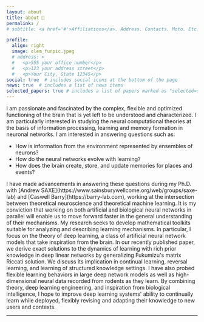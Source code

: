 ```yaml
---
layout: about
title: about 🍊
permalink: /
# subtitle: <a href='#'>Affiliations</a>. Address. Contacts. Moto. Etc.

profile:
  align: right
  image: clem_funpic.jpeg
  # address: >
  #   <p>555 your office number</p>
  #   <p>123 your address street</p>
  #   <p>Your City, State 12345</p>
social: true  # includes social icons at the bottom of the page
news: true  # includes a list of news items
selected_papers: true # includes a list of papers marked as "selected={true}"
---
```

I am passionate and fascinated by the complex, flexible and optimized functioning of the brain that is yet left to be understood and characterized. I am particularly interested in studying the neural computational theories at the basis of information processing, learning and memory formation in neuronal networks. I am interested in answering questions such as:

<ul>
    <li>How is information from the environment represented by ensembles of neurons?</li>
    <li> How do the neural networks evolve with learning?</li>
    <li> How does the brain create, store, and update memories for places and events?</li>
</ul> 
I have made advancements in answering these questions during my Ph.D. with [Andrew SAXE](https://www.sainsburywellcome.org/web/groups/saxe-lab) and [Caswell Barry](https://barry-lab.com), working at the intersection between theoretical neuroscience and theoretical machine learning. It is my conviction that working on both artificial and biological
neural networks in parallel will enable us to move forward faster in the general understanding of their mechanisms. My research seeks to develop mathematical toolkits suitable for analyzing and describing learning mechanisms. In particular, I focus on the theory of deep learning, a class of artificial neural network models that take inspiration from the brain. In our recently published paper, we derive exact solutions to the dynamics of learning with rich prior knowledge in deep linear networks by generalizing Fukumizu's matrix Riccati solution. We discuss its implication in continual learning, reversal learning, and learning of structured knowledge settings.  I have also probed flexible learning behaviors in large deep network models
as well as high-dimensional neural data recorded from rodents as they learn. By combining theory, deep learning engineering, and inspiration from biological intelligence, I hope to improve deep learning systems' ability to continually learn while deployed, flexibly revising and adapting their knowledge to new users and contexts.

***